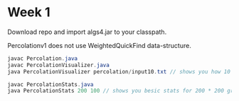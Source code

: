# Week 1

Download repo and import algs4.jar to your classpath.

Percolationv1 does not use WeightedQuickFind data-structure. 

```java
javac Percolation.java
javac PercolationVisualizer.java
java PercolationVisualizer percolation/input10.txt // shows you how 10 * 10 grid percolates

javac PercolationStats.java
java PercolationStats 200 100 // shows you besic stats for 200 * 200 grid, and 100 trials
```